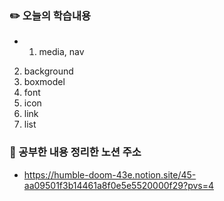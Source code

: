 ### :pencil2:  오늘의 학습내용
* 1. media, nav
2. background
3. boxmodel
4. font
5. icon
6. link
7. list


### :memo:  공부한 내용 정리한 노션 주소
* <https://humble-doom-43e.notion.site/45-aa09501f3b14461a8f0e5e5520000f29?pvs=4>

